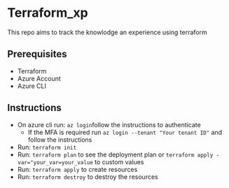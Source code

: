 # Terraform_xp

This repo aims to track the knowlodge an experience using terraform


## Prerequisites

- Terraform
- Azure Account
- Azure CLI

## Instructions

 - On azure cli run: `az login`follow the instructions to authenticate
	 - If the MFA is required run `az login --tenant "Your tenant ID"` and follow the instructions
 - Run: `terraform init`  
 - Run: `terraform plan` to see the deployment plan or `terraform apply -var="your_var=your_value` to custom values
 - Run: `terraform apply` to create resources
 - Run: `terraform destroy` to destroy the resources
